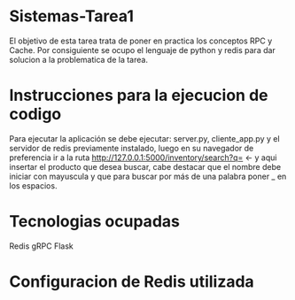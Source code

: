# Sistemas-Tarea1
El objetivo de esta tarea trata de poner en practica los conceptos RPC y Cache. Por consiguiente se ocupo el lenguaje de python y redis para dar solucion a la problematica de la tarea.



# Instrucciones para la ejecucion de codigo
Para ejecutar la aplicación se debe ejecutar: server.py, cliente_app.py y el servidor de redis previamente instalado, luego en su navegador de preferencia ir a la ruta http://127.0.0.1:5000/inventory/search?q= <- y aqui insertar el producto que desea buscar, cabe destacar que el nombre debe iniciar con mayuscula y que para buscar por más de una palabra poner _ en los espacios.

# Tecnologias ocupadas
Redis
gRPC
Flask


# Configuracion de Redis utilizada

